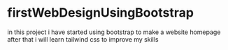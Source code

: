 # firstWebDesignUsingBootstrap
in this project i have started using bootstrap to make a website homepage after that i will learn tailwind css to improve my skills 
